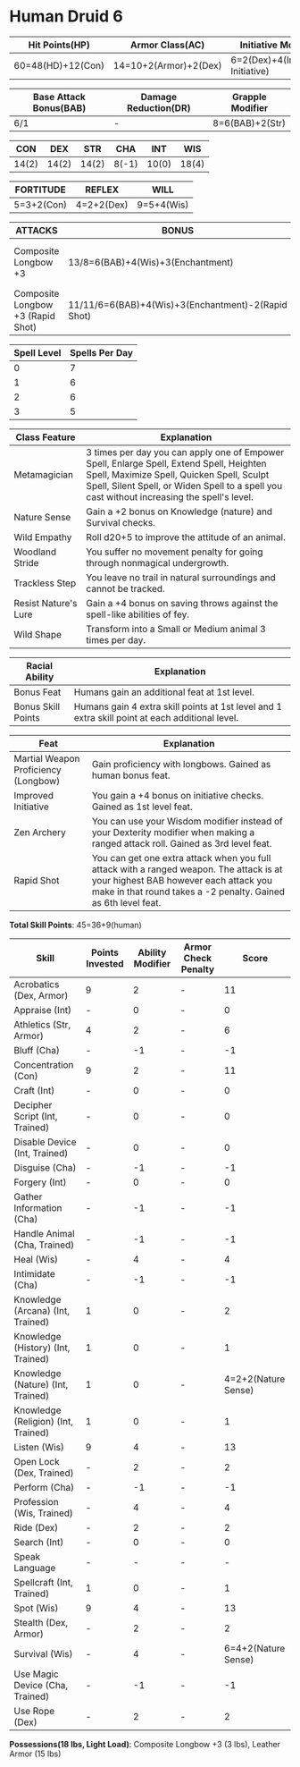# Human Druid 6

Hit Points(HP) | Armor Class(AC) | Initiative Modifier | Speed | Size
-------------- | --------------- | ------------------- | ----- | ----
60=48(HD)+12(Con)| 14=10+2(Armor)+2(Dex)| 6=2(Dex)+4(Improved Initiative)       | 30ft | Medium (0)

Base Attack Bonus(BAB) | Damage Reduction(DR) | Grapple Modifier
---------------------  | -------------------- | ----------------
6/1                    | -                   | 8=6(BAB)+2(Str)

CON   | DEX   | STR   | CHA   | INT   | WIS 
---   | ---   | ---   | ---   | -     | ------- 
14(2) | 14(2) | 14(2) | 8(-1) | 10(0) | 18(4) 

FORTITUDE | REFLEX | WILL
--------- | ------ | ----
5=3+2(Con)|4=2+2(Dex)| 9=5+4(Wis)

ATTACKS | BONUS | DAMAGE | CRITICAL | NOTES
------- | ----- | ------ | -------- | -----
Composite Longbow +3    | 13/8=6(BAB)+4(Wis)+3(Enchantment) | 1d8+5(2(Str)+3(Enchantment)) | 20/x3 | +3 Enchantment Bonus to attack/damage
Composite Longbow +3 (Rapid Shot) | 11/11/6=6(BAB)+4(Wis)+3(Enchantment)-2(Rapid Shot) | 1d8+5(2(Str)+3(Enchantment)) | 20/x3 | -

Spell Level | Spells Per Day 
----------- | --------------
0           | 7
1           | 6
2           | 6
3           | 5

Class Feature | Explanation
------------- | -----------
Metamagician | 3 times per day you can apply one of Empower Spell, Enlarge Spell, Extend Spell, Heighten Spell, Maximize Spell, Quicken Spell, Sculpt Spell, Silent Spell, or Widen Spell to a spell you cast without increasing the spell's level.
Nature Sense | Gain a +2 bonus on Knowledge (nature) and Survival checks.
Wild Empathy | Roll d20+5 to improve the attitude of an animal.
Woodland Stride | You suffer no movement penalty for going through nonmagical undergrowth.
Trackless Step | You leave no trail in natural surroundings and cannot be tracked.
Resist Nature's Lure | Gain a +4 bonus on saving throws against the spell-like abilities of fey.
Wild Shape | Transform into a Small or Medium animal 3 times per day.

Racial Ability| Explanation
------------- | -----------
Bonus Feat | Humans gain an additional feat at 1st level.
Bonus Skill Points | Humans gain 4 extra skill points at 1st level and 1 extra skill point at each additional level.

Feat | Explanation
----- | -----------
Martial Weapon Proficiency (Longbow) | Gain proficiency with longbows. Gained as human bonus feat.
Improved Initiative | You gain a +4 bonus on initiative checks. Gained as 1st level feat.
Zen Archery | You can use your Wisdom modifier instead of your Dexterity modifier when making a ranged attack roll. Gained as 3rd level feat.
Rapid Shot | You can get one extra attack when you full attack with a ranged weapon. The attack is at your highest BAB however each attack you make in that round takes a -2 penalty. Gained as 6th level feat.


**Total Skill Points**: 45=36+9(human)

Skill | Points Invested | Ability Modifier | Armor Check Penalty | Score
----- | --------------- | ---------------- | ------------------- | -----
Acrobatics (Dex, Armor) | 9      | 2       | - | 11
Appraise (Int) | -      | 0                | - | 0
Athletics (Str, Armor) | 4      | 2        | - | 6
Bluff (Cha)    | -      | -1               | - | -1
Concentration (Con)| 9  | 2                | - | 11
Craft (Int)        | -  | 0                | - | 0
Decipher Script (Int, Trained)| -| 0                | - | 0
Disable Device (Int, Trained)| - | 0                | - | 0
Disguise (Cha)      | - | -1               | - | -1
Forgery (Int)       | - | 0                | - | 0
Gather Information (Cha) | - | -1          | - | -1
Handle Animal (Cha, Trained) | -  | -1              | - | -1
Heal (Wis)          | -  | 4               | - | 4
Intimidate (Cha)    | -  | -1              | - | -1
Knowledge (Arcana) (Int, Trained)     | 1  | 0      | - | 2
Knowledge (History) (Int, Trained)    | 1  | 0      | - | 1
Knowledge (Nature) (Int, Trained)     | 1  | 0      | - | 4=2+2(Nature Sense)
Knowledge (Religion) (Int, Trained)   | 1  | 0      | - | 1
Listen (Wis)        | 9  | 4               | - | 13
Open Lock (Dex, Trained) | - | 2                    | - | 2
Perform (Cha)   | - | -1                   | - | -1
Profession (Wis, Trained)| - | 4                    | - | 4
Ride (Dex)      | - | 2                    | - | 2
Search (Int)    | - | 0                    | - | 0
Speak Language | - | -                     | - | -
Spellcraft (Int, Trained) | 1 | 0                   | - | 1
Spot (Wis)       | 9 | 4                   | - | 13
Stealth (Dex, Armor) | - | 2               | - | 2
Survival (Wis)   | - | 4                   | - | 6=4+2(Nature Sense)
Use Magic Device (Cha, Trained) | - | -1            | - | -1
Use Rope (Dex)         | - | 2             | - | 2

**Possessions(18 lbs, Light Load)**: Composite Longbow +3 (3 lbs), Leather Armor (15 lbs)